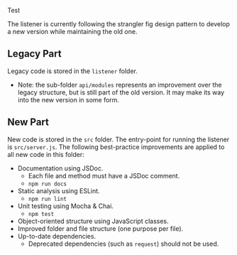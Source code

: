 <!--
SPDX-FileCopyrightText: Copyright 2022 Opal Health Informatics Group at the Research Institute of the McGill University Health Centre <john.kildea@mcgill.ca>

SPDX-License-Identifier: AGPL-3.0-or-later
-->
Test

The listener is currently following the strangler fig design pattern to develop a new version while maintaining the old one.

## Legacy Part

Legacy code is stored in the `listener` folder.
  - Note: the sub-folder `api/modules` represents an improvement over the legacy structure,
    but is still part of the old version. It may make its way into the new version in some form.

## New Part
New code is stored in the `src` folder. The entry-point for running the listener is `src/server.js`.
The following best-practice improvements are applied to all new code in this folder:

  - Documentation using JSDoc.
      * Each file and method must have a JSDoc comment.
      * `npm run docs`
  - Static analysis using ESLint.
      * `npm run lint`
  - Unit testing using Mocha & Chai.
      * `npm test`
  - Object-oriented structure using JavaScript classes.
  - Improved folder and file structure (one purpose per file).
  - Up-to-date dependencies.
      * Deprecated dependencies (such as `request`) should not be used.
